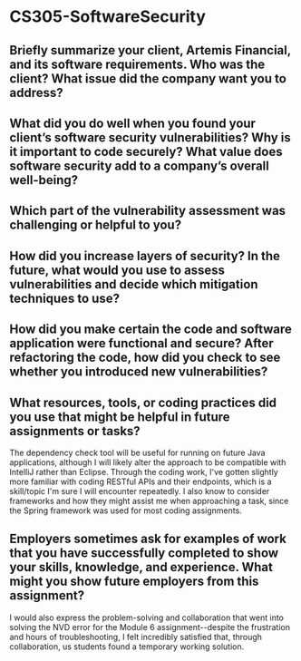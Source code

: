 # CS305-SoftwareSecurity
Briefly summarize your client, Artemis Financial, and its software requirements. Who was the client? What issue did the company want you to address?
--


What did you do well when you found your client’s software security vulnerabilities? Why is it important to code securely? What value does software security add to a company’s overall well-being?
--


Which part of the vulnerability assessment was challenging or helpful to you?
--


How did you increase layers of security? In the future, what would you use to assess vulnerabilities and decide which mitigation techniques to use?
--


How did you make certain the code and software application were functional and secure? After refactoring the code, how did you check to see whether you introduced new vulnerabilities?
--


What resources, tools, or coding practices did you use that might be helpful in future assignments or tasks?
--
The dependency check tool will be useful for running on future Java applications, although I will likely alter the approach to be compatible with IntelliJ rather than Eclipse. Through the coding work, I've gotten slightly more familiar with coding RESTful APIs and their endpoints, which is a skill/topic I'm sure I will encounter repeatedly. I also know to consider frameworks and how they might assist me when approaching a task, since the Spring framework was used for most coding assignments.

Employers sometimes ask for examples of work that you have successfully completed to show your skills, knowledge, and experience. What might you show future employers from this assignment?
--

I would also express the problem-solving and collaboration that went into solving the NVD error for the Module 6 assignment--despite the frustration and hours of troubleshooting, I felt incredibly satisfied that, through collaboration, us students found a temporary working solution.

